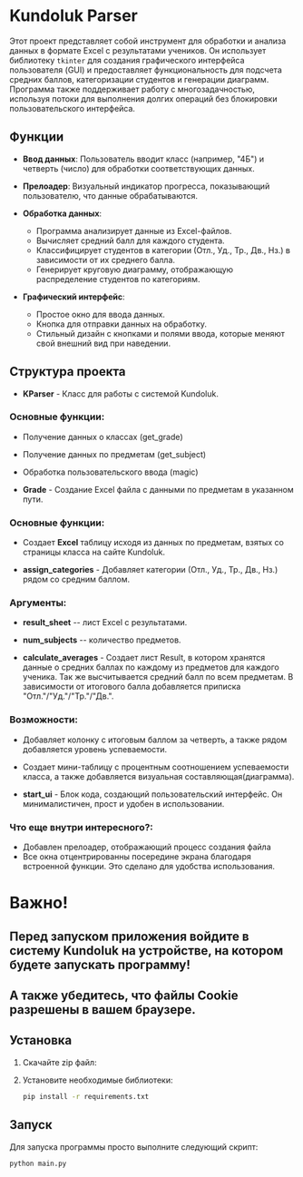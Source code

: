 # Kundoluk Parser

Этот проект представляет собой инструмент для обработки и анализа данных в формате Excel с результатами учеников. Он использует библиотеку `tkinter` для создания графического интерфейса пользователя (GUI) и предоставляет функциональность для подсчета средних баллов, категоризации студентов и генерации диаграмм. Программа также поддерживает работу с многозадачностью, используя потоки для выполнения долгих операций без блокировки пользовательского интерфейса.

## Функции

- **Ввод данных**: Пользователь вводит класс (например, "4Б") и четверть (число) для обработки соответствующих данных.

- **Прелоадер**: Визуальный индикатор прогресса, показывающий пользователю, что данные обрабатываются.

- **Обработка данных**:
  - Программа анализирует данные из Excel-файлов.
  - Вычисляет средний балл для каждого студента.
  - Классифицирует студентов в категории (Отл., Уд., Тр., Дв., Нз.) в зависимости от их среднего балла.
  - Генерирует круговую диаграмму, отображающую распределение студентов по категориям.

- **Графический интерфейс**:
  - Простое окно для ввода данных.
  - Кнопка для отправки данных на обработку.
  - Стильный дизайн с кнопками и полями ввода, которые меняют свой внешний вид при наведении.


## Структура проекта
- **KParser** - Класс для работы с системой Kundoluk.
 ### Основные функции:
  - Получение данных о классах (get_grade)
  - Получение данных по предметам (get_subject)
  - Обработка пользовательского ввода (magic)

- **Grade** - Создание Excel файла с данными по предметам в указанном пути.
 ### Основные функции:
  - Создает **Excel** таблицу исходя из данных по предметам, взятых со страницы класса на сайте Kundoluk.

- **assign_categories** - Добавляет категории (Отл., Уд., Тр., Дв., Нз.) рядом со средним баллом.
 ### Аргументы:
  - **result_sheet** -- лист Excel с результатами.
  - **num_subjects** -- количество предметов.

- **calculate_averages** - Создает лист Result, в котором хранятся данные о средних баллах по каждому из предметов для каждого ученика. Так же высчитывается средний балл по всем предметам. В зависимости от итогового балла добавляется приписка "Отл."/"Уд."/"Тр."/"Дв.".
 ### Возможности:
  - Добавляет колонку с итоговым баллом за четверть, а также рядом добавляется уровень успеваемости.
  - Создает мини-таблицу с процентным соотношением успеваемости класса, а также добавляется визуальная составляющая(диаграмма).

- **start_ui** - Блок кода, создающий пользовательский интерфейс. Он минималистичен, прост и удобен в использовании.
 ### Что еще внутри интересного?:
  - Добавлен прелоадер, отображающий процесс создания файла
  - Все окна отцентрированны посередине экрана благодаря встроенной функции. Это сделано для удобства использования.

# Важно!
## **Перед запуском приложения войдите в систему Kundoluk на устройстве, на котором будете запускать программу!**
## А также убедитесь, что файлы Cookie разрешены в вашем браузере.


## Установка

1. Скачайте zip файл:

2. Установите необходимые библиотеки:

    ```bash
    pip install -r requirements.txt
    ```

## Запуск

Для запуска программы просто выполните следующий скрипт:

```bash
python main.py
